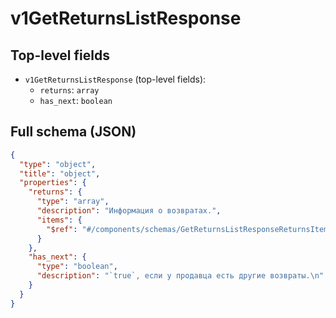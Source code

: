 # v1GetReturnsListResponse

## Top-level fields
- `v1GetReturnsListResponse` (top-level fields):
  - `returns`: `array`
  - `has_next`: `boolean`

## Full schema (JSON)
```json
{
  "type": "object",
  "title": "object",
  "properties": {
    "returns": {
      "type": "array",
      "description": "Информация о возвратах.",
      "items": {
        "$ref": "#/components/schemas/GetReturnsListResponseReturnsItem"
      }
    },
    "has_next": {
      "type": "boolean",
      "description": "`true`, если у продавца есть другие возвраты.\n"
    }
  }
}
```
